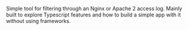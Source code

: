 Simple tool for filtering through an Nginx or Apache 2 access log. Mainly built to explore Typescript features and how to build a simple app with it without using frameworks.
